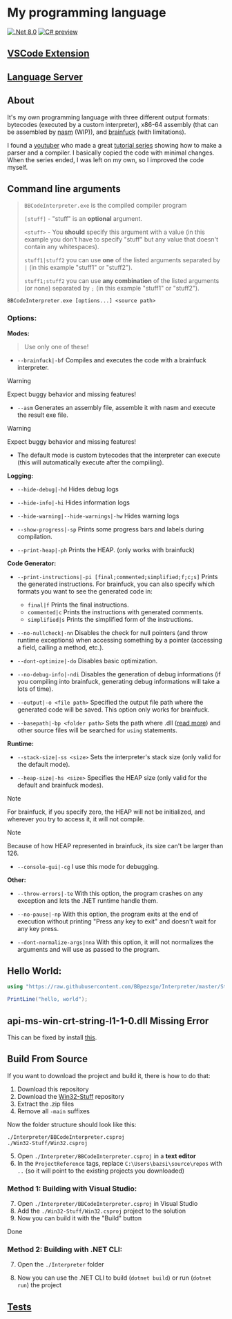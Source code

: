 # My programming language

[![.Net 8.0](https://img.shields.io/badge/.NET-8.0-5C2D91)](#)
[![C# preview](https://img.shields.io/badge/C%23-preview-239120.svg)](#)

## [VSCode Extension](https://github.com/BBpezsgo/InterpreterVSCodeExtension)

## [Language Server](https://github.com/BBpezsgo/BBCode-LanguageServer)

## About
It's my own programming language with three different output formats: bytecodes (executed by a custom interpreter), x86-64 assembly (that can be assembled by [nasm](https://www.nasm.us/) (WIP)), and [brainfuck](https://esolangs.org/wiki/brainfuck) (with limitations).

I found a [youtuber](https://www.youtube.com/c/uliwitness) who made a great [tutorial series](https://www.youtube.com/watch?v=2DTNDrdqGlo&list=PLZjGMBjt_VVAMW53XnMtNfAQowZwMviBF) showing how to make a parser and a compiler. I basically copied the code with minimal changes. When the series ended, I was left on my own, so I improved the code myself.

## Command line arguments
> 
> `BBCodeInterpreter.exe` is the compiled compiler program
> 
> `[stuff]` - "stuff" is an **optional** argument.
> 
> `<stuff>` - You **should** specify this argument with a value (in this example you don't have to specify "stuff" but any value that doesn't contain any whitespaces).
> 
> `stuff1|stuff2` you can use **one** of the listed arguments separated by `|` (in this example "stuff1" or "stuff2").
> 
> `stuff1;stuff2` you can use **any combination** of the listed arguments (or none) separated by `;` (in this example "stuff1" or "stuff2").

`BBCodeInterpreter.exe [options...] <source path>`

### Options:

**Modes:**
> Use only one of these!

- `--brainfuck|-bf` Compiles and executes the code with a brainfuck interpreter.
> [!WARNING]
> Expect buggy behavior and missing features!

- `--asm` Generates an assembly file, assemble it with nasm and execute the result exe file.
> [!WARNING]
> Expect buggy behavior and missing features!

- The default mode is custom bytecodes that the interpreter can execute (this will automatically execute after the compiling).

**Logging:**
- `--hide-debug|-hd` Hides debug logs

- `--hide-info|-hi` Hides information logs

- `--hide-warning|--hide-warnings|-hw` Hides warning logs

- `--show-progress|-sp` Prints some progress bars and labels during compilation.

- `--print-heap|-ph` Prints the HEAP. (only works with brainfuck)

**Code Generator:**
- `--print-instructions|-pi [final;commented;simplified;f;c;s]` Prints the generated instructions. For brainfuck, you can also specify which formats you want to see the generated code in:

  - `final|f` Prints the final instructions.
  - `commented|c` Prints the instructions with generated comments.
  - `simplified|s` Prints the simplified form of the instructions.

- `--no-nullcheck|-nn` Disables the check for null pointers (and throw runtime exceptions) when accessing something by a pointer (accessing a field, calling a method, etc.).

- `--dont-optimize|-do` Disables basic optimization.

- `--no-debug-info|-ndi` Disables the generation of debug informations (if you compiling into brainfuck, generating debug informations will take a lots of time).

- `--output|-o <file path>` Specified the output file path where the generated code will be saved. This option only works for brainfuck.

- `--basepath|-bp <folder path>` Sets the path where .dll ([read more](https://github.com/BBpezsgo/Interpreter/wiki/Advanced-Topics#importing-dll-files)) and other source files will be searched for `using` statements.

**Runtime:**
- `--stack-size|-ss <size>` Sets the interpreter's stack size (only valid for the default mode).

- `--heap-size|-hs <size>` Specifies the HEAP size (only valid for the default and brainfuck modes).
> [!NOTE]
> For brainfuck, if you specify zero, the HEAP will not be initialized, and wherever you try to access it, it will not compile.

> [!NOTE]
> Because of how HEAP represented in brainfuck, its size can't be larger than 126.

- `--console-gui|-cg` I use this mode for debugging.

**Other:**
- `--throw-errors|-te` With this option, the program crashes on any exception and lets the .NET runtime handle them.

- `--no-pause|-np` With this option, the program exits at the end of execution without printing "Press any key to exit" and doesn't wait for any key press.

- `--dont-normalize-args|nna` With this option, it will not normalizes the arguments and will use as passed to the program.

## Hello World:
```cs
using "https://raw.githubusercontent.com/BBpezsgo/Interpreter/master/StandardLibrary/System.bbc";

PrintLine("hello, world");
```

## api-ms-win-crt-string-l1-1-0.dll Missing Error
This can be fixed by install [this](https://learn.microsoft.com/en-us/cpp/windows/latest-supported-vc-redist?view=msvc-170).

## Build From Source

If you want to download the project and build it, there is how to do that:
1. Download this repository
2. Download the [Win32-Stuff](https://github.com/BBpezsgo/Win32-Stuff) repository
3. Extract the .zip files
4. Remove all `-main` suffixes

Now the folder structure should look like this:
```
./Interpreter/BBCodeInterpreter.csproj
./Win32-Stuff/Win32.csproj
```

5. Open `./Interpreter/BBCodeInterpreter.csproj` in a **text editor**
6. In the `ProjectReference` tags, replace `C:\Users\bazsi\source\repos` with `..` (so it will point to the existing projects you downloaded)

### Method 1: Building with Visual Studio:

7. Open `./Interpreter/BBCodeInterpreter.csproj` in Visual Studio
8. Add the `./Win32-Stuff/Win32.csproj` project to the solution
9. Now you can build it with the "Build" button

Done

### Method 2: Building with .NET CLI:

7. Open the `./Interpreter` folder

8. Now you can use the .NET CLI to build (`dotnet build`) or run (`dotnet run`) the project

## [Tests](https://github.com/BBpezsgo/Interpreter/blob/master/Tests.md)
